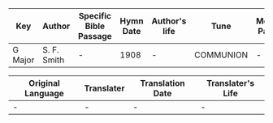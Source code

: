 Key | Author   | Specific Bible Passage     |Hymn Date |Author's life |Tune |Metrical Pattern   |Composer/Source
-- | --------- | ---------------------------|----------|--------------|-----|-------------------|-------------  
G Major |S. F. Smith |- |1908 |- |COMMUNION |- |Walton C. John

Original Language | Translater | Translation Date   | Translater's Life  
----------------- | --------- | --------------------|-------------     
\- |- |- |-

